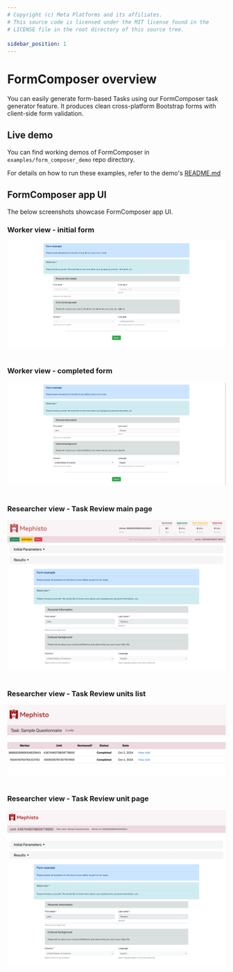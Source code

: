 ```yaml
---
# Copyright (c) Meta Platforms and its affiliates.
# This source code is licensed under the MIT license found in the
# LICENSE file in the root directory of this source tree.

sidebar_position: 1
---
```


# FormComposer overview

You can easily generate form-based Tasks using our FormComposer task generator feature. It produces clean cross-platform Bootstrap forms with client-side form validation.

## Live demo

You can find working demos of FormComposer in `examples/form_composer_demo` repo directory.

For details on how to run these examples, refer to the demo's [README.md](https://github.com/facebookresearch/Mephisto/blob/main/examples/form_composer_demo/README.md)

## FormComposer app UI

The below screenshots showcase FormComposer app UI.

### Worker view - initial form

![Initial form](./screenshots/initial_view.png)
<br/>
<br/>

### Worker view - completed form

![Completed form](./screenshots/in_progress_view.png)
<br/>
<br/>

### Researcher view - Task Review main page

![Task Review main page](./screenshots/review.png)
<br/>
<br/>

### Researcher view - Task Review units list

![Task Review units list](./screenshots/units_list.png)
<br/>
<br/>

### Researcher view - Task Review unit page

![Task Review unit page](./screenshots/unit_page.png)
<br/>
<br/>
